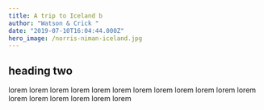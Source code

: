 ```yaml
---
title: A trip to Iceland b
author: "Watson & Crick "
date: "2019-07-10T16:04:44.000Z"
hero_image: /norris-niman-iceland.jpg
---
```


<!-- excerpt test lorme ipsumr 2 -->

## heading two

lorem lorem lorem lorem lorem lorem lorem lorem lorem lorem lorem lorem lorem lorem lorem lorem lorem lorem
